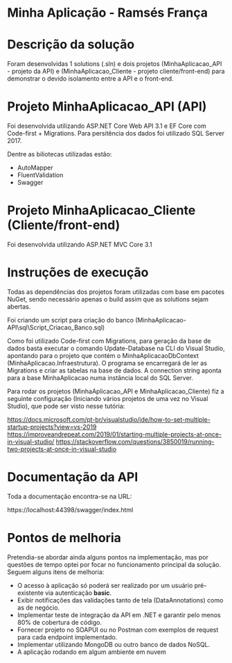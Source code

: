 # Minha Aplicação - Ramsés França

# Descrição da solução
Foram desenvolvidas 1 solutions (.sln) e dois projetos (MinhaAplicacao_API - projeto da API) e (MinhaAplicacao_Cliente - projeto cliente/front-end) para demonstrar o devido isolamento entre a API e o front-end.

# Projeto MinhaAplicacao_API (API)
Foi desenvolvida utilizando ASP.NET Core Web API 3.1 e EF Core com Code-first + Migrations. Para persitência dos dados foi utilizado SQL Server 2017.

Dentre as biliotecas utilizadas estão:

- AutoMapper
- FluentValidation
- Swagger

# Projeto MinhaAplicacao_Cliente (Cliente/front-end)
Foi desenvolvida utilizando ASP.NET MVC Core 3.1

# Instruções de execução

Todas as dependências dos projetos foram utilizadas com base em pacotes NuGet, sendo necessário apenas o build assim que as solutions sejam abertas.

Foi criando um script para criação do banco (MinhaAplicacao-API\sql\Script_Criacao_Banco.sql)

Como foi utilizado Code-first com Migrations, para geração da base de dados basta executar o comando Update-Database na CLI do Visual Studio, apontando para o projeto que contém o MinhaAplicacaoDbContext (MinhaAplicacao.Infraestrutura). O programa se encarregará de ler as Migrations e criar as tabelas na base de dados. A connection string aponta para a base MinhaAplicacao numa instância local do SQL Server.

Para rodar os projetos (MinhaAplicacao_API e MinhaAplicacao_Cliente) fiz a seguinte configuração (Iniciando vários projetos de uma vez no Visual Studio), que pode ser visto nesse tutória: 

https://docs.microsoft.com/pt-br/visualstudio/ide/how-to-set-multiple-startup-projects?view=vs-2019
https://improveandrepeat.com/2019/01/starting-multiple-projects-at-once-in-visual-studio/
https://stackoverflow.com/questions/3850019/running-two-projects-at-once-in-visual-studio


# Documentação da API

Toda a documentação encontra-se na URL:

https://localhost:44398/swagger/index.html

# Pontos de melhoria

Pretendia-se abordar ainda alguns pontos na implementação, mas por questões de tempo optei por focar no funcionamento principal da solução.
Seguem alguns itens de melhoria:

- O acesso à aplicação só poderá ser realizado por um usuário pré-existente via autenticação **basic**.
- Exibir notificações das validações tanto de tela (DataAnnotations) como as de negócio. 
- Implementar teste de integração da API em .NET e garantir pelo menos 80% de cobertura de código.
- Fornecer projeto no SOAPUI ou no Postman com exemplos de request para cada endpoint implementado.
- Implementar utilizando MongoDB ou outro banco de dados NoSQL.
- A aplicação rodando em algum ambiente em nuvem
